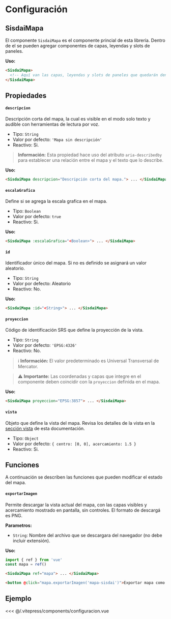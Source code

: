 <script setup>
import EjemploConfiguracion from "./../.vitepress/components/configuracion.vue";
</script>

# Configuración

## SisdaiMapa

El componente `SisdaiMapa` es el componente princial de esta librería. Dentro de el se pueden agregar componentes de capas, leyendas y slots de paneles.

**Uso:**

```html
<SisdaiMapa>
  <!-- Aquí van las capas, leyendas y slots de paneles que quedarán dentro del mapa -->
</SisdaiMapa>
```

## Propiedades

#### `descripcion`

Descripción corta del mapa, la cual es visible en el modo solo texto y audible con herramientas de lectura por voz.

- Tipo: `String`
- Valor por defecto: `'Mapa sin descripción'`
- Reactivo: Si.

> **Información:** Esta propiedad hace uso del atributo `aria-describedby` para establecer una relación entre el mapa y el texto que lo describe.

**Uso:**

```html
<SisdaiMapa descripcion="Descripción corta del mapa."> ... </SisdaiMapa>
```

#### `escalaGrafica`

Define si se agrega la escala grafica en el mapa.

- Tipo: `Boolean`
- Valor por defecto: `true`
- Reactivo: Si.

**Uso:**

```html
<SisdaiMapa :escalaGrafica="<Boolean>"> ... </SisdaiMapa>
```

#### `id`

Identificador único del mapa. Si no es definido se asignará un valor aleatorio.

- Tipo: `String`
- Valor por defecto: Aleatorio
- Reactivo: No.

**Uso:**

```html
<SisdaiMapa :id="<String>"> ... </SisdaiMapa>
```

#### `proyeccion`

Código de identificación SRS que define la proyección de la vista.

- Tipo: `String`
- Valor por defecto: `'EPSG:4326'`
- Reactivo: No.

> ℹ️ **Información:** El valor predeterminado es Universal Transversal de Mercator.

> ⚠️ **Importante:** Las coordenadas y capas que integre en el componente deben coincidir con la `proyeccion` definida en el mapa.

**Uso:**

```html
<SisdaiMapa proyeccion="EPSG:3857"> ... </SisdaiMapa>
```

#### `vista`

Objeto que define la vista del mapa. Revisa los detalles de la vista en la [sección vista](/comienza/vista.html) de esta documentación.

- Tipo: `Object`
- Valor por defecto: `{ centro: [0, 0], acercamiento: 1.5 }`
- Reactivo: Si.

## Funciones ​

A continuación se describen las funciones que pueden modificar el estado del mapa.

#### `exportarImagen`

Permite descargar la vista actual del mapa, con las capas visibles y acercamiento mostrado en pantalla, sin controles. El formato de descargá es PNG.

**Parametros:**

- `String`: Nombre del archivo que se descargara del navegador (no debe incluir extensión).

**Uso:**

```js
import { ref } from 'vue'
const mapa = ref()
```

```html
<SisdaiMapa ref="mapa"> ... </SisdaiMapa>

<button @click="mapa.exportarImagen('mapa-sisdai')">Exportar mapa como imagen</button>
```

## Ejemplo

<EjemploConfiguracion />

<<< @/.vitepress/components/configuracion.vue
